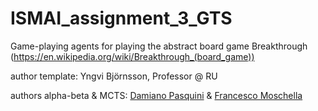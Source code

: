 # ISMAI_assignment_3_GTS
Game-playing agents for playing the abstract board game Breakthrough (https://en.wikipedia.org/wiki/Breakthrough_(board_game))

author template: Yngvi Björnsson, Professor @ RU

authors alpha-beta & MCTS: <a href="https://github.com/damiano00">Damiano Pasquini</a> & <a href="https://github.com/HarlockOfficial">Francesco Moschella</a>

